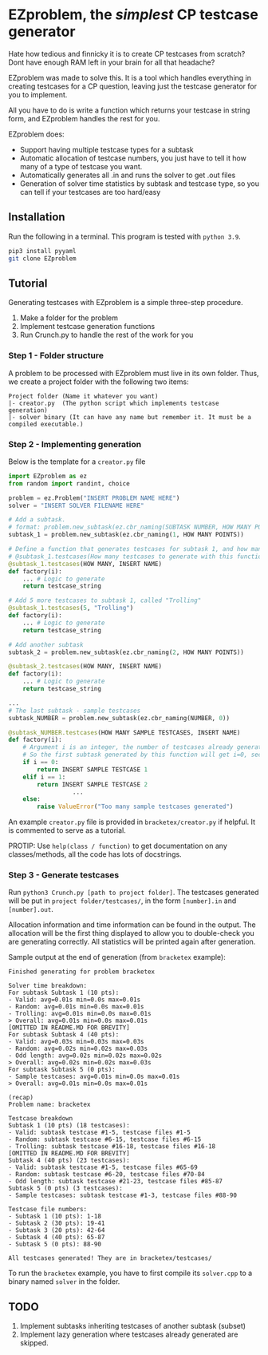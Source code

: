 # EZproblem, the *simplest* CP testcase generator
Hate how tedious and finnicky it is to create CP testcases from scratch? Dont have enough RAM left in your brain for all that headache?

EZproblem was made to solve this. It is a tool which handles everything in creating testcases for a CP question, leaving just the testcase generator for you to implement. 

All you have to do is write a function which returns your testcase in string form, and EZproblem handles the rest for you. 

EZproblem does:
- Support having multiple testcase types for a subtask
- Automatic allocation of testcase numbers, you just have to tell it how many of a type of testcase you want.
- Automatically generates all .in and runs the solver to get .out files
- Generation of solver time statistics by subtask and testcase type, so you can tell if your testcases are too hard/easy

## Installation
Run the following in a terminal. This program is tested with `python 3.9`.
```bash
pip3 install pyyaml
git clone EZproblem
```

## Tutorial
Generating testcases with EZproblem is a simple three-step procedure.
1. Make a folder for the problem
2. Implement testcase generation functions
3. Run Crunch.py to handle the rest of the work for you

### Step 1 - Folder structure
A problem to be processed with EZproblem must live in its own folder. Thus, we create a project folder with the following two items:
```
Project folder (Name it whatever you want)
|- creator.py  (The python script which implements testcase generation)
|- solver binary (It can have any name but remember it. It must be a compiled executable.)
```

### Step 2 - Implementing generation
Below is the template for a `creator.py` file
```py
import EZproblem as ez
from random import randint, choice

problem = ez.Problem("INSERT PROBLEM NAME HERE")
solver = "INSERT SOLVER FILENAME HERE"

# Add a subtask.
# format: problem.new_subtask(ez.cbr_naming(SUBTASK NUMBER, HOW MANY POINTS))
subtask_1 = problem.new_subtask(ez.cbr_naming(1, HOW MANY POINTS))

# Define a function that generates testcases for subtask 1, and how many testcases to generate
# @subtask_1.testcases(How many testcases to generate with this function, name for the subtasks made with this)
@subtask_1.testcases(HOW MANY, INSERT NAME) 
def factory(i): 
	... # Logic to generate
	return testcase_string

# Add 5 more testcases to subtask 1, called "Trolling"
@subtask_1.testcases(5, "Trolling") 
def factory(i): 
	... # Logic to generate
	return testcase_string

# Add another subtask
subtask_2 = problem.new_subtask(ez.cbr_naming(2, HOW MANY POINTS))

@subtask_2.testcases(HOW MANY, INSERT NAME) 
def factory(i): 
	... # Logic to generate
	return testcase_string

...
# The last subtask - sample testcases
subtask_NUMBER = problem.new_subtask(ez.cbr_naming(NUMBER, 0))

@subtask_NUMBER.testcases(HOW MANY SAMPLE TESTCASES, INSERT NAME) 
def factory(i): 
	# Argument i is an integer, the number of testcases already generated by this factory.
	# So the first subtask generated by this function will get i=0, second gets i=1 etc.
	if i == 0:
		return INSERT SAMPLE TESTCASE 1
	elif i == 1:
		return INSERT SAMPLE TESTCASE 2
	              ...
	else:
		raise ValueError("Too many sample testcases generated")
```
An example `creator.py` file is provided in `bracketex/creator.py` if helpful. It is commented to serve as a tutorial.

PROTIP: Use `help(class / function)` to get documentation on any classes/methods, all the code has lots of docstrings.

### Step 3 - Generate testcases
Run `python3 Crunch.py [path to project folder]`. The testcases generated will be put in `project folder/testcases/`, in the form `[number].in` and `[number].out`.

Allocation information and time information can be found in the output. The allocation will be the first thing displayed to allow you to double-check you are generating correctly. All statistics will be printed again after generation. 

Sample output at the end of generation (from `bracketex` example):
```
Finished generating for problem bracketex

Solver time breakdown:
For subtask Subtask 1 (10 pts):
- Valid: avg=0.01s min=0.0s max=0.01s
- Random: avg=0.01s min=0.0s max=0.01s
- Trolling: avg=0.01s min=0.0s max=0.01s
> Overall: avg=0.01s min=0.0s max=0.01s
[OMITTED IN README.MD FOR BREVITY]
For subtask Subtask 4 (40 pts):
- Valid: avg=0.03s min=0.03s max=0.03s
- Random: avg=0.02s min=0.02s max=0.03s
- Odd length: avg=0.02s min=0.02s max=0.02s
> Overall: avg=0.02s min=0.02s max=0.03s
For subtask Subtask 5 (0 pts):
- Sample testcases: avg=0.01s min=0.0s max=0.01s
> Overall: avg=0.01s min=0.0s max=0.01s

(recap)
Problem name: bracketex

Testcase breakdown
Subtask 1 (10 pts) (18 testcases):
- Valid: subtask testcase #1-5, testcase files #1-5
- Random: subtask testcase #6-15, testcase files #6-15
- Trolling: subtask testcase #16-18, testcase files #16-18
[OMITTED IN README.MD FOR BREVITY]
Subtask 4 (40 pts) (23 testcases):
- Valid: subtask testcase #1-5, testcase files #65-69
- Random: subtask testcase #6-20, testcase files #70-84
- Odd length: subtask testcase #21-23, testcase files #85-87
Subtask 5 (0 pts) (3 testcases):
- Sample testcases: subtask testcase #1-3, testcase files #88-90

Testcase file numbers:
- Subtask 1 (10 pts): 1-18
- Subtask 2 (30 pts): 19-41
- Subtask 3 (20 pts): 42-64
- Subtask 4 (40 pts): 65-87
- Subtask 5 (0 pts): 88-90

All testcases generated! They are in bracketex/testcases/
```

To run the `bracketex` example, you have to first compile its `solver.cpp` to a binary named `solver` in the folder.

## TODO
1. Implement subtasks inheriting testcases of another subtask (subset)
2. Implement lazy generation where testcases already generated are skipped. 